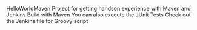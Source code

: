 HelloWorldMaven Project for getting handson experience with Maven and Jenkins
Build with Maven 
You can also execute the JUnit Tests
Check out the Jenkins file for Groovy script
